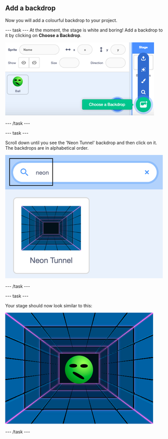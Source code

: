 ## Add a backdrop

Now you will add a colourful backdrop to your project. 

--- task ---
At the moment, the stage is white and boring! Add a backdrop to it by clicking on **Choose a Backdrop**.

![screenshot](images/balls-backdrop.png)

--- /task ---

--- task ---

Scroll down until you see the 'Neon Tunnel' backdrop and then click on it. The backdrops are in alphabetical order. 

![screenshot](images/balls-neon-backdrop.png)

--- /task ---

--- task ---

Your stage should now look similar to this:

![screenshot](images/balls-neon-stage.png)

--- /task ---
